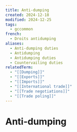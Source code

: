 ```yaml
---
title: Anti-dumping
created: 2024-12-18
modified: 2024-12-25
tags:
  - gccommon
french:
  - Droits antidumping
aliases:
  - Anti-dumping duties
  - Antidumping
  - Antidumping duties
  - Countervailing duties
relatedTerm:
  - "[[Dumping]]"
  - "[[Exports]]"
  - "[[Imports]]"
  - "[[International trade]]"
  - "[[Trade negotiations]]"
  - "[[Trade poling]]"
---
```

# Anti-dumping
